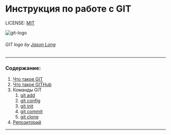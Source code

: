 # Инструкция по работе с GIT

LICENSE: [MIT](./lisense.md)

![git-logo](https://upload.wikimedia.org/wikipedia/commons/thumb/e/e0/Git-logo.svg/512px-Git-logo.svg.png)
###### GIT logo by [Jason Long](https://twitter.com/jasonlong)
---
### Содержание:
1. [Что такое GIT](/whatis/git.md)
2. [Что такое GITHub](/whatis/github.md)
3. Команды GIT
   1. [git add](/команды/add.md)
   2. [git config](/команды/config.md)
   3. [git init](/команды/init.md)
   4. [git commit](/команды/commit.md)
   5. [git clone](/команды/clone.md)
4. [Репозиторий](/repository/reposit.md)
---



